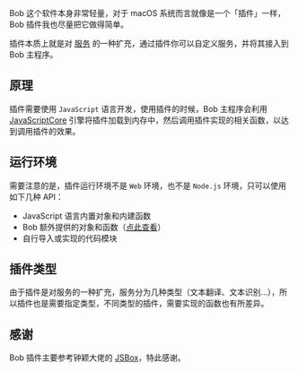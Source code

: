 Bob 这个软件本身非常轻量，对于 macOS 系统而言就像是一个「插件」一样，Bob 插件我也尽量把它做得简单。

插件本质上就是对 [服务](general/quickstart/service) 的一种扩充，通过插件你可以自定义服务，并将其接入到 Bob 主程序。

## 原理

插件需要使用 `JavaScript` 语言开发，使用插件的时候，Bob 主程序会利用 [JavaScriptCore](https://developer.apple.com/documentation/javascriptcore) 引擎将插件加载到内存中，然后调用插件实现的相关函数，以达到调用插件的效果。

## 运行环境

需要注意的是，插件运行环境不是 `Web` 环境，也不是 `Node.js` 环境，只可以使用如下几种 API：

* JavaScript 语言内置对象和内建函数
* Bob 额外提供的对象和函数（[点此查看](plugin/api/intro.md)）
* 自行导入或实现的代码模块

## 插件类型

由于插件是对服务的一种扩充，服务分为几种类型（文本翻译、文本识别...），所以插件也是需要指定类型，不同类型的插件，需要实现的函数也有所差异。

## 感谢

Bob 插件主要参考钟颖大佬的 [JSBox](https://docs.xteko.com/#/)，特此感谢。

